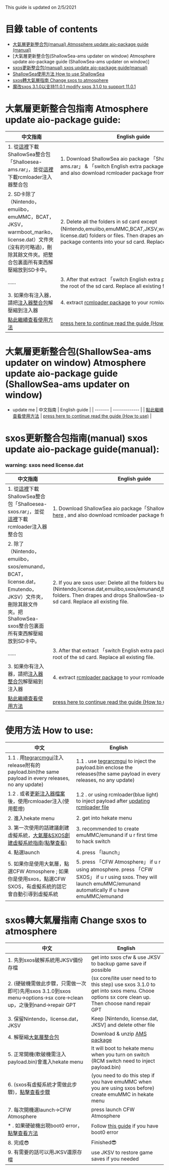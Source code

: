 This guide is updated on 2/5/2021
# 目錄 table of contents
- [大氣層更新整合包(manual) Atmosphere update aio-package guide (manual)](#%E5%A4%A7%E6%B0%A3%E5%B1%A4%E6%9B%B4%E6%96%B0%E6%95%B4%E5%90%88%E5%8C%85%E6%8C%87%E5%8D%97-atmosphere-update-aio-package-guide)
- [大氣層更新整合包(ShallowSea-ams updater on window) Atmosphere update aio-package guide (ShallowSea-ams updater on window)]
- [sxos更新整合包(manual) sxos update aio-package guide(manual)](https://github.com/carcaschoi/ShallowSea/blob/main/User%20guide.md#sxos%E6%9B%B4%E6%96%B0%E6%95%B4%E5%90%88%E5%8C%85%E6%8C%87%E5%8D%97-sxos-update-aio-package-guide)
- [ShallowSea使用方法 How to use ShallowSea](https://github.com/carcaschoi/ShallowSea/blob/main/User%20guide.md#%E4%BD%BF%E7%94%A8%E6%96%B9%E6%B3%95-how-to-use)
- [sxos轉大氣層指南 Change sxos to atmosphere](https://github.com/carcaschoi/ShallowSea/blob/main/User%20guide.md#sxos%E8%BD%89%E5%A4%A7%E6%B0%A3%E5%B1%A4%E6%8C%87%E5%8D%97-change-sxos-to-atmosphere)
- [魔改sxos 3.1.0以支持11.0.1 modify sxos 3.1.0 to support 11.0.1](https://www.sthetix.info/how-to-run-the-sxos-on-firmware-11-0-1/)

# 大氣層更新整合包指南 Atmosphere update aio-package guide:
| 中文指南 | English guide |
| ------ | ------------- |
| 1. 從[這裡](https://github.com/carcaschoi/ShallowSea/releases/latest)下載ShallowSea整合包「Shalloesea-ams.rar」，並從[這裡](https://github.com/carcaschoi/rcmloader-package)下載rcmloader注入器整合包 | 1. Download ShallowSea aio package 「Shalloesea-ams.rar」 & 「switch English extra package.rar」 from [here](https://github.com/carcaschoi/ShallowSea/releases/latest) , and also download rcmloader package from [here](https://github.com/carcaschoi/rcmloader-package) (optional) |
| 2. SD卡除了（Nintendo，emuiibo，emuMMC，BCAT，JKSV，warmboot_mariko，license.dat）文件夾(沒有的可略過)，刪除其餘文件夾。把整合包裏面所有東西解壓縮放到SD卡中。 | 2. Delete all the folders in sd card except (Nintendo,emuiibo,emuMMC,BCAT,JKSV,warmboot_mariko，license.dat) folders or files. Then drapes and drops aio package contents into your sd card. Replace all existing file |
| ...... | 3. After that extract 「switch English extra package.rar」 into the root of the sd card. Replace all existing file. |
| 3. 如果你有注入器，請把[注入器整合包](https://github.com/carcaschoi/rcmloader-package)解壓縮到注入器 | 4. extract [rcmloader package](https://github.com/carcaschoi/rcmloader-package) to your rcmloader if u have it |
| [點此繼續查看使用方法](#%E4%BD%BF%E7%94%A8%E6%96%B9%E6%B3%95-how-to-use) | [press here to continue read the guide (How to use)](#%E4%BD%BF%E7%94%A8%E6%96%B9%E6%B3%95-how-to-use) |

# 大氣層更新整合包(ShallowSea-ams updater on window) Atmosphere update aio-package guide (ShallowSea-ams updater on window)
* update me
| 中文指南 | English guide |
| ------- | ------------- |
| [點此繼續查看使用方法](#%E4%BD%BF%E7%94%A8%E6%96%B9%E6%B3%95-how-to-use) | [press here to continue read the guide (How to use)](#%E4%BD%BF%E7%94%A8%E6%96%B9%E6%B3%95-how-to-use) |

# sxos更新整合包指南(manual) sxos update aio-package guide(manual):
### warning: sxos need license.dat
| 中文指南 | English guide |
| ------- | ------------- |
| 1. 從[這裡](https://github.com/carcaschoi/ShallowSea/releases/latest)下載ShallowSea整合包「Shalloesea-sxos.rar」，並從[這裡](https://github.com/carcaschoi/rcmloader-package)下載rcmloader注入器整合包 | 1. Download ShallowSea aio package「Shallowsea-sxos.rar」 from [here](https://github.com/carcaschoi/ShallowSea/releases/latest) , and also download rcmloader package from [here](https://github.com/carcaschoi/rcmloader-package) (optional) |
| 2. 除了（Nintendo，emuiibo，sxos/emunand，BCAT，license.dat，Emutendo，JKSV）文件夾，刪除其餘文件夾。把ShallowSea-sxos整合包裏面所有東西解壓縮放到SD卡中。 | 2. If you are sxos user: Delete all the folders but not (Nintendo,license.dat,emuiibo,sxos/emunand,BCAT,Emutendo,JKSV) folders. Then drapes and drops ShallowSea-sxos contents into your sd card. Replace all existing file. |
| ...... | 3. After that extract 「switch English extra package.rar」 into the root of the sd card. Replace all existing file. |
| 3. 如果你有注入器，請把[注入器整合包](https://github.com/carcaschoi/rcmloader-package)解壓縮到注入器 | 4. extract [rcmloader package](https://github.com/carcaschoi/rcmloader-package) to your rcmloader if u have it |
| [點此繼續查看使用方法](#%E4%BD%BF%E7%94%A8%E6%96%B9%E6%B3%95-how-to-use) | [press here to continue read the guide (How to use)](#%E4%BD%BF%E7%94%A8%E6%96%B9%E6%B3%95-how-to-use) |

# 使用方法 How to use:
| 中文 | English |
| --- | ------- |
| 1.1 . 用[tegrarcmgui](https://github.com/eliboa/TegraRcmGUI/releases/latest)注入release附有的payload.bin(the same payload in every releases, no any update)  | 1.1 . use [tegrarcmgui](https://github.com/eliboa/TegraRcmGUI/releases/latest) to inject the payload.bin enclose the releases(the same payload in every releases, no any update) |
| 1.2 . 或者[更新注入器檔案](https://github.com/carcaschoi/rcmloader-package)後，使用rcmloader注入(使用藍燈) | 1.2 . or using rcmloader(blue light) to inject payload after [updating rcmloader file](https://github.com/carcaschoi/rcmloader-package)
| 2. 進入hekate menu | 2. get into hekate menu |
| 3. 第一次使用的話建議創建虛擬系統，[大氣層&SXOS創建虛擬系統指南(點擊查看)](https://github.com/carcaschoi/ShallowSea/blob/main/create%20emuMMC%20guide%20(Chinese).md) | 3. recommended to create emuMMC/emunand if u r first time to hack switch |
| 4. 點選launch | 4. press 「launch」|
| 5. 如果你是使用大氣層，點選CFW Atmosphere ; 如果你是使用sxos，點選CFW SXOS，有虛擬系統的話它會自動引導到虛擬系統 | 5. press 「CFW Atmosphere」 if u r using atmosphere. press 「CFW SXOS」 if u r using sxos. They will launch emuMMC/emunand automatically if u have emuMMC/emunand |

# sxos轉大氣層指南 Change sxos to atmosphere
| 中文 | English |
| --- | ------- |
| 1. 先到sxos破解系統用JKSV備份存檔 | get into sxos cfw & use JKSV to backup game save if possible |
| 2. (硬破機需做此步驟，只需做一次即可)先用sxos 3.1.0到sxos menu→options→sx core→clean up，之後到nand→repair GPT | (sx core/lite user need to to this step) use sxos 3.1.0 to get into sxos menu. Chooe options sx core clean up. Then choose nand repair GPT |
| 3. 保留Nintendo，license.dat，JKSV | Keep [Nintendo, license.dat, JKSV] and delete other file |
| 4. 解壓縮[大氣層整合包](https://github.com/carcaschoi/ShallowSea/blob/main/User%20guide.md#%E5%A4%A7%E6%B0%A3%E5%B1%A4%E6%9B%B4%E6%96%B0%E6%95%B4%E5%90%88%E5%8C%85%E6%8C%87%E5%8D%97-atmosphere-update-aio-package-guide) | Download & unzip [AMS package](https://github.com/carcaschoi/ShallowSea/blob/main/User%20guide.md#%E5%A4%A7%E6%B0%A3%E5%B1%A4%E6%9B%B4%E6%96%B0%E6%95%B4%E5%90%88%E5%8C%85%E6%8C%87%E5%8D%97-atmosphere-update-aio-package-guide) |
| 5. 正常開機(軟破機需注入payload.bin)會進入hekate menu | It will boot to hekate menu when you turn on switch (RCM switch need to inject payload.bin)
| 6. (sxos有虛擬系統才需做此步驟)，[點擊查看步驟](https://github.com/carcaschoi/ShallowSea/blob/main/create%20emuMMC%20guide%20(Chinese).md#%E5%A4%A7%E6%B0%A3%E5%B1%A4%E5%89%B5%E5%BB%BAsd-file-%E8%99%9B%E6%93%AC%E7%B3%BB%E7%B5%B1-) | (you need to do this step if you have emuMMC when you are using sxos before) create emuMMC in hekate menu |
| 7. 每次開機選launch→CFW Atmosphere | press launch CFW Atmosphere |
| * . 如果硬破機出現boot0 error，[點擊查看方法](https://www.sthetix.info/generating-a-fresh-boot0-from-scratch-fix-your-switch-now/) | Follow [this guide](https://www.sthetix.info/generating-a-fresh-boot0-from-scratch-fix-your-switch-now/) if you have boot0 error |
| 8. 完成😎 | Finished😎
| 9. 有需要的話可以用JKSV還原存檔 | use JKSV to restore game saves if you needed
